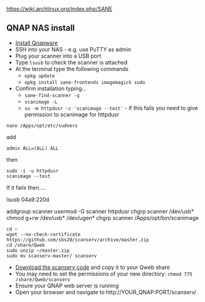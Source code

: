 https://wiki.archlinux.org/index.php/SANE

## QNAP NAS install
 * [Install Qnapware](https://github.com/sbs20/qnap-cookbook/blob/master/basics.md)
 * SSH into your NAS - e.g. use PuTTY as admin
 * Plug your scanner into a USB port
 * Type `lsusb` to check the scanner is attached
 * At the terminal type the following commands
    * `opkg update`
    * `opkg install sane-frontends imagemagick sudo`
 * Confirm installation typing...
    * `sane-find-scanner -q`
    * `scanimage -L`
    * `su -m httpdusr -c 'scanimage --test'` - if this fails you need to give permission to scanimage for httpdusr
    
```
nano /Apps/opt/etc/sudoers
```
add 
```
admin ALL=(ALL) ALL
```
then
```
sudo -i -u httpdusr
scanimage --test
```
If it fails then....

lsusb
 04a9:220d


addgroup scanner
usermod -G scanner httpdusr
chgrp scanner /dev/usb*
chmod g+rw /dev/usb* /dev/ugen*
chgrp scanner /Apps/opt/bin/scanimage


```
cd ~
wget --no-check-certificate https://github.com/sbs20/scanserv/archive/master.zip
cd /share/Qweb
sudo unzip ~/master.zip
sudo mv scanserv-master/ scanserv

```


    
 * [Download the scanserv code](https://github.com/sbs20/scanserv/archive/master.zip) and copy it to your Qweb share
 * You may need to set the permissions of your new directory: `chmod 775 /share/Qweb/scanserv`
 * Ensure your QNAP web server is running
 * Open your browser and navigate to http://YOUR_QNAP:PORT/scanserv/ 
